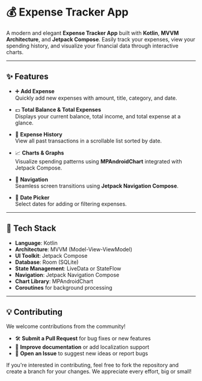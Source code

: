 # 💰 Expense Tracker App

A modern and elegant **Expense Tracker App** built with **Kotlin**, **MVVM Architecture**, and **Jetpack Compose**. Easily track your expenses, view your spending history, and visualize your financial data through interactive charts.

---

## ✨ Features

- ➕ **Add Expense**  
  Quickly add new expenses with amount, title, category, and date.

- 💵 **Total Balance & Total Expenses**  
  Displays your current balance, total income, and total expense at a glance.

- 📜 **Expense History**  
  View all past transactions in a scrollable list sorted by date.

- 📈 **Charts & Graphs**  
  Visualize spending patterns using **MPAndroidChart** integrated with Jetpack Compose.

- 🔀 **Navigation**  
  Seamless screen transitions using **Jetpack Navigation Compose**.

- 📅 **Date Picker**  
  Select dates for adding or filtering expenses.

---

## 🧱 Tech Stack

- **Language**: Kotlin  
- **Architecture**: MVVM (Model-View-ViewModel)  
- **UI Toolkit**: Jetpack Compose  
- **Database**: Room (SQLite)  
- **State Management**: LiveData or StateFlow  
- **Navigation**: Jetpack Navigation Compose  
- **Chart Library**: MPAndroidChart  
- **Coroutines** for background processing

---

## 💡 Contributing

We welcome contributions from the community!

- 🛠 **Submit a Pull Request** for bug fixes or new features
- 📁 **Improve documentation** or add localization support
- 💬 **Open an Issue** to suggest new ideas or report bugs

If you're interested in contributing, feel free to fork the repository and create a branch for your changes. We appreciate every effort, big or small!
